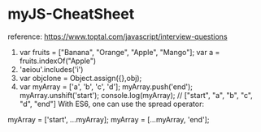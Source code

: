 # myJS-CheatSheet
reference: https://www.toptal.com/javascript/interview-questions
1. var fruits = ["Banana", "Orange", "Apple", "Mango"];
var a = fruits.indexOf("Apple")
2. 'aeiou'.includes('i') 
3. var objclone = Object.assign({},obj);
4. var myArray = ['a', 'b', 'c', 'd'];
myArray.push('end');
myArray.unshift('start');
console.log(myArray); // ["start", "a", "b", "c", "d", "end"]
With ES6, one can use the spread operator:

myArray = ['start', ...myArray];
myArray = [...myArray, 'end'];